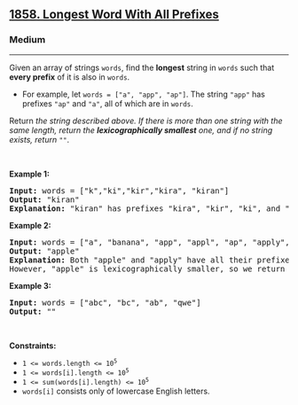 <h2><a href="https://leetcode.com/problems/longest-word-with-all-prefixes/">1858. Longest Word With All Prefixes</a></h2><h3>Medium</h3><hr><div><p>Given an array of strings <code>words</code>, find the <strong>longest</strong> string in <code>words</code> such that <strong>every prefix</strong> of it is also in <code>words</code>.</p>

<ul>
	<li>For example, let <code>words = ["a", "app", "ap"]</code>. The string <code>"app"</code> has prefixes <code>"ap"</code> and <code>"a"</code>, all of which are in <code>words</code>.</li>
</ul>

<p>Return <em>the string described above. If there is more than one string with the same length, return the <strong>lexicographically smallest</strong> one, and if no string exists, return </em><code>""</code>.</p>

<p>&nbsp;</p>
<p><strong class="example">Example 1:</strong></p>

<pre><strong>Input:</strong> words = ["k","ki","kir","kira", "kiran"]
<strong>Output:</strong> "kiran"
<strong>Explanation:</strong> "kiran" has prefixes "kira", "kir", "ki", and "k", and all of them appear in words.
</pre>

<p><strong class="example">Example 2:</strong></p>

<pre><strong>Input:</strong> words = ["a", "banana", "app", "appl", "ap", "apply", "apple"]
<strong>Output:</strong> "apple"
<strong>Explanation:</strong> Both "apple" and "apply" have all their prefixes in words.
However, "apple" is lexicographically smaller, so we return that.
</pre>

<p><strong class="example">Example 3:</strong></p>

<pre><strong>Input:</strong> words = ["abc", "bc", "ab", "qwe"]
<strong>Output:</strong> ""
</pre>

<p>&nbsp;</p>
<p><strong>Constraints:</strong></p>

<ul>
	<li><code>1 &lt;= words.length &lt;= 10<sup>5</sup></code></li>
	<li><code>1 &lt;= words[i].length &lt;= 10<sup>5</sup></code></li>
	<li><code>1 &lt;= sum(words[i].length) &lt;= 10<sup>5</sup></code></li>
	<li><code>words[i]</code> consists only of lowercase English letters.</li>
</ul>
</div>